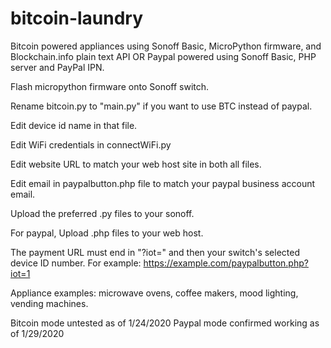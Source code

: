 # bitcoin-laundry
Bitcoin powered appliances using Sonoff Basic, MicroPython firmware, and Blockchain.info plain text API
OR
Paypal powered using Sonoff Basic, PHP server and PayPal IPN.

Flash micropython firmware onto Sonoff switch.

Rename bitcoin.py to "main.py" if you want to use BTC instead of paypal.

Edit device id name in that file.

Edit WiFi credentials in connectWiFi.py

Edit website URL to match your web host site in both all files.

Edit email in paypalbutton.php file to match your paypal business account email.

Upload the preferred .py files to your sonoff.

For paypal, Upload .php files to your web host.

The payment URL must end in "?iot=" and then your switch's selected device ID number. For example: https://example.com/paypalbutton.php?iot=1




Appliance examples: microwave ovens, coffee makers, mood lighting, vending machines.

Bitcoin mode untested as of 1/24/2020
Paypal mode confirmed working as of 1/29/2020
